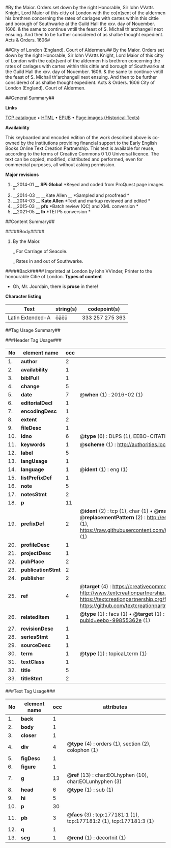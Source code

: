 #By the Maior. Orders set down by the right Honorable, Sir Iohn VVatts Knight, Lord Maior of this citty of London with the co[n]sent of the aldermen his brethren concerning the rates of cariages with cartes within this cittie and borough of Southwarke at the Guild Hall the xxv. day of Nouember. 1606. & the same to continue vntill the feast of S. Michail th'archangell next ensuing. And then to be further considered of as shalbe thought expedient. Acts & Orders. 1606#

##City of London (England). Court of Aldermen.##
By the Maior. Orders set down by the right Honorable, Sir Iohn VVatts Knight, Lord Maior of this citty of London with the co[n]sent of the aldermen his brethren concerning the rates of cariages with cartes within this cittie and borough of Southwarke at the Guild Hall the xxv. day of Nouember. 1606. & the same to continue vntill the feast of S. Michail th'archangell next ensuing. And then to be further considered of as shalbe thought expedient.
Acts & Orders. 1606
City of London (England). Court of Aldermen.

##General Summary##

**Links**

[TCP catalogue](http://www.ota.ox.ac.uk/tcp/)  • 
[HTML](http://tei.it.ox.ac.uk/tcp/Texts-HTML/free/B14/B14569.html)  • 
[EPUB](http://tei.it.ox.ac.uk/tcp/Texts-EPUB/free/B14/B14569.epub) • 
[Page images (Historical Texts)](https://historicaltexts.jisc.ac.uk/eebo-99855362e)

**Availability**

This keyboarded and encoded edition of the work described above is co-owned by the
    institutions providing financial support to the Early English Books Online Text Creation
    Partnership. This text is available for reuse, according to the terms of  Creative Commons 0 1.0 Universal
    licence. The text can be copied, modified, distributed and performed, even for commercial
    purposes, all without asking permission.

**Major revisions**

1. __2014-01 __ __SPi Global__ *Keyed and coded from ProQuest page images *
1. __2014-03 __ __Kate Allen __ *Sampled and proofread *
1. __2014-03 __ __Kate Allen__ *Text and markup reviewed and edited *
1. __2015-03 __ __pfs__ *Batch review (QC) and XML conversion *
1. __2021-05 __ __lb__ *TEI P5 conversion *

##Content Summary##

#####Body#####

1. By the Maior.

    _ For Carriage of Seacole.

    _ Rates in and out of Southwarke.

#####Back#####
Imprinted at London by Iohn VVinder, Printer to the honourable Citie of London.
**Types of content**

  * Oh, Mr. Jourdain, there is **prose** in there!

**Character listing**


|Text|string(s)|codepoint(s)|
|---|---|---|
|Latin Extended-A|ōāēū|333 257 275 363|

##Tag Usage Summary##

###Header Tag Usage###

|No|element name|occ|attributes|
|---|---|---|---|
|1.|__author__|2||
|2.|__availability__|1||
|3.|__biblFull__|1||
|4.|__change__|5||
|5.|__date__|7| @__when__ (1) : 2016-02 (1)|
|6.|__editorialDecl__|1||
|7.|__encodingDesc__|1||
|8.|__extent__|2||
|9.|__fileDesc__|1||
|10.|__idno__|6| @__type__ (6) : DLPS (1), EEBO-CITATION (1), VID (1), EEBO-PROQUEST (1), STC (2)|
|11.|__keywords__|1| @__scheme__ (1) : http://authorities.loc.gov/ (1)|
|12.|__label__|5||
|13.|__langUsage__|1||
|14.|__language__|1| @__ident__ (1) : eng (1)|
|15.|__listPrefixDef__|1||
|16.|__note__|5||
|17.|__notesStmt__|2||
|18.|__p__|11||
|19.|__prefixDef__|2| @__ident__ (2) : tcp (1), char (1)  •  @__matchPattern__ (2) : ([0-9\-]+):([0-9IVX]+) (1), (.+) (1)  •  @__replacementPattern__ (2) : http://eebo.chadwyck.com/downloadtiff?vid=$1&page=$2 (1), https://raw.githubusercontent.com/textcreationpartnership/Texts/master/tcpchars.xml#$1 (1)|
|20.|__profileDesc__|1||
|21.|__projectDesc__|1||
|22.|__pubPlace__|2||
|23.|__publicationStmt__|2||
|24.|__publisher__|2||
|25.|__ref__|4| @__target__ (4) : https://creativecommons.org/publicdomain/zero/1.0/ (1), http://www.textcreationpartnership.org/docs/. (1), https://textcreationpartnership.org/faq/#faq05 (1), https://github.com/textcreationpartnership (1)|
|26.|__relatedItem__|1| @__type__ (1) : facs (1)  •  @__target__ (1) : https://data.historicaltexts.jisc.ac.uk/view?pubId=eebo-99855362e (1)|
|27.|__revisionDesc__|1||
|28.|__seriesStmt__|1||
|29.|__sourceDesc__|1||
|30.|__term__|1| @__type__ (1) : topical_term (1)|
|31.|__textClass__|1||
|32.|__title__|5||
|33.|__titleStmt__|2||


###Text Tag Usage###

|No|element name|occ|attributes|
|---|---|---|---|
|1.|__back__|1||
|2.|__body__|1||
|3.|__closer__|1||
|4.|__div__|4| @__type__ (4) : orders (1), section (2), colophon (1)|
|5.|__figDesc__|1||
|6.|__figure__|1||
|7.|__g__|13| @__ref__ (13) : char:EOLhyphen (10), char:EOLunhyphen (3)|
|8.|__head__|6| @__type__ (1) : sub (1)|
|9.|__hi__|5||
|10.|__p__|30||
|11.|__pb__|3| @__facs__ (3) : tcp:177181:1 (1), tcp:177181:2 (1), tcp:177181:3 (1)|
|12.|__q__|1||
|13.|__seg__|1| @__rend__ (1) : decorInit (1)|
